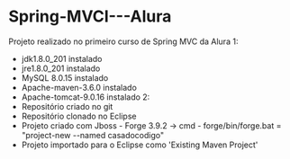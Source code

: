 # Spring-MVCI---Alura
Projeto realizado no primeiro curso de Spring MVC da Alura
1:
  - jdk1.8.0_201 instalado
  - jre1.8.0_201 instalado
  - MySQL 8.0.15 instalado
  - Apache-maven-3.6.0 instalado
  - Apache-tomcat-9.0.16 instalado
2:  
  - Repositório criado no git
  - Repositório clonado no Eclipse
  - Projeto criado com Jboss - Forge 3.9.2
        -> cmd - forge/bin/forge.bat = "project-new --named casadocodigo"
  - Projeto importado para o Eclipse como 'Existing Maven Project'
